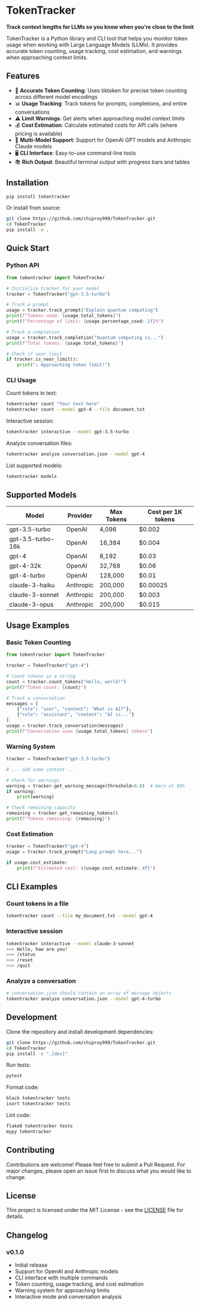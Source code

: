 # TokenTracker

**Track context lengths for LLMs so you know when you're close to the limit**

TokenTracker is a Python library and CLI tool that helps you monitor token usage when working with Large Language Models (LLMs). It provides accurate token counting, usage tracking, cost estimation, and warnings when approaching context limits.

## Features

- 🔢 **Accurate Token Counting**: Uses tiktoken for precise token counting across different model encodings
- 📊 **Usage Tracking**: Track tokens for prompts, completions, and entire conversations
- ⚠️ **Limit Warnings**: Get alerts when approaching model context limits
- 💰 **Cost Estimation**: Calculate estimated costs for API calls (where pricing is available)
- 🎯 **Multi-Model Support**: Support for OpenAI GPT models and Anthropic Claude models
- 🖥️ **CLI Interface**: Easy-to-use command-line tools
- 📚 **Rich Output**: Beautiful terminal output with progress bars and tables

## Installation

```bash
pip install tokentracker
```

Or install from source:

```bash
git clone https://github.com/chiproy999/TokenTracker.git
cd TokenTracker
pip install -e .
```

## Quick Start

### Python API

```python
from tokentracker import TokenTracker

# Initialize tracker for your model
tracker = TokenTracker("gpt-3.5-turbo")

# Track a prompt
usage = tracker.track_prompt("Explain quantum computing")
print(f"Tokens used: {usage.total_tokens}")
print(f"Percentage of limit: {usage.percentage_used:.1f}%")

# Track a completion
usage = tracker.track_completion("Quantum computing is...")
print(f"Total tokens: {usage.total_tokens}")

# Check if near limit
if tracker.is_near_limit():
    print("⚠️ Approaching token limit!")
```

### CLI Usage

Count tokens in text:
```bash
tokentracker count "Your text here"
tokentracker count --model gpt-4 --file document.txt
```

Interactive session:
```bash
tokentracker interactive --model gpt-3.5-turbo
```

Analyze conversation files:
```bash
tokentracker analyze conversation.json --model gpt-4
```

List supported models:
```bash
tokentracker models
```

## Supported Models

| Model | Provider | Max Tokens | Cost per 1K tokens |
|-------|----------|------------|-------------------|
| gpt-3.5-turbo | OpenAI | 4,096 | $0.002 |
| gpt-3.5-turbo-16k | OpenAI | 16,384 | $0.004 |
| gpt-4 | OpenAI | 8,192 | $0.03 |
| gpt-4-32k | OpenAI | 32,768 | $0.06 |
| gpt-4-turbo | OpenAI | 128,000 | $0.01 |
| claude-3-haiku | Anthropic | 200,000 | $0.00025 |
| claude-3-sonnet | Anthropic | 200,000 | $0.003 |
| claude-3-opus | Anthropic | 200,000 | $0.015 |

## Usage Examples

### Basic Token Counting

```python
from tokentracker import TokenTracker

tracker = TokenTracker("gpt-4")

# Count tokens in a string
count = tracker.count_tokens("Hello, world!")
print(f"Token count: {count}")

# Track a conversation
messages = [
    {"role": "user", "content": "What is AI?"},
    {"role": "assistant", "content": "AI is..."}
]
usage = tracker.track_conversation(messages)
print(f"Conversation uses {usage.total_tokens} tokens")
```

### Warning System

```python
tracker = TokenTracker("gpt-3.5-turbo")

# ... add some content ...

# Check for warnings
warning = tracker.get_warning_message(threshold=0.8)  # Warn at 80%
if warning:
    print(warning)

# Check remaining capacity
remaining = tracker.get_remaining_tokens()
print(f"Tokens remaining: {remaining}")
```

### Cost Estimation

```python
tracker = TokenTracker("gpt-4")
usage = tracker.track_prompt("Long prompt here...")

if usage.cost_estimate:
    print(f"Estimated cost: ${usage.cost_estimate:.4f}")
```

## CLI Examples

### Count tokens in a file
```bash
tokentracker count --file my_document.txt --model gpt-4
```

### Interactive session
```bash
tokentracker interactive --model claude-3-sonnet
>>> Hello, how are you?
>>> /status
>>> /reset
>>> /quit
```

### Analyze a conversation
```bash
# conversation.json should contain an array of message objects
tokentracker analyze conversation.json --model gpt-4-turbo
```

## Development

Clone the repository and install development dependencies:

```bash
git clone https://github.com/chiproy999/TokenTracker.git
cd TokenTracker
pip install -e ".[dev]"
```

Run tests:
```bash
pytest
```

Format code:
```bash
black tokentracker tests
isort tokentracker tests
```

Lint code:
```bash
flake8 tokentracker tests
mypy tokentracker
```

## Contributing

Contributions are welcome! Please feel free to submit a Pull Request. For major changes, please open an issue first to discuss what you would like to change.

## License

This project is licensed under the MIT License - see the [LICENSE](LICENSE) file for details.

## Changelog

### v0.1.0
- Initial release
- Support for OpenAI and Anthropic models
- CLI interface with multiple commands
- Token counting, usage tracking, and cost estimation
- Warning system for approaching limits
- Interactive mode and conversation analysis
